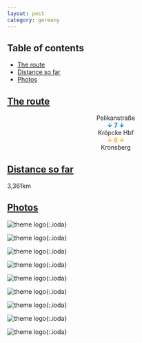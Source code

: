 ```yaml
---
layout: post
category: germany
---
```



## Table of contents
- [The route](#the-route)
- [Distance so far](#distance-so-far)
- [Photos](#photos)


## [The route](#the-route)

<center> Pelikanstraße </center>

<center> <span style="color:#0072bc "> <b> ↓ 7 ↓ </b> </span> </center>

<center> Kröpcke Hbf </center>

<center> <span style="color:#faaf18 "> <b> ↓ 6 ↓ </b> </span> </center>

<center> Kronsberg </center>

## [Distance so far](#distance-so-far)

3,361km

## [Photos](#photos)

![theme logo](pictures/351-min.JPG){:.ioda}

![theme logo](pictures/352-min.JPG){:.ioda}

![theme logo](pictures/353-min.JPG){:.ioda}

![theme logo](pictures/354-min.JPG){:.ioda}

![theme logo](pictures/355-min.JPG){:.ioda}

![theme logo](pictures/356-min.JPG){:.ioda}

![theme logo](pictures/357-min.JPG){:.ioda}

![theme logo](pictures/358-min.JPG){:.ioda}

![theme logo](pictures/359-min.JPG){:.ioda}








